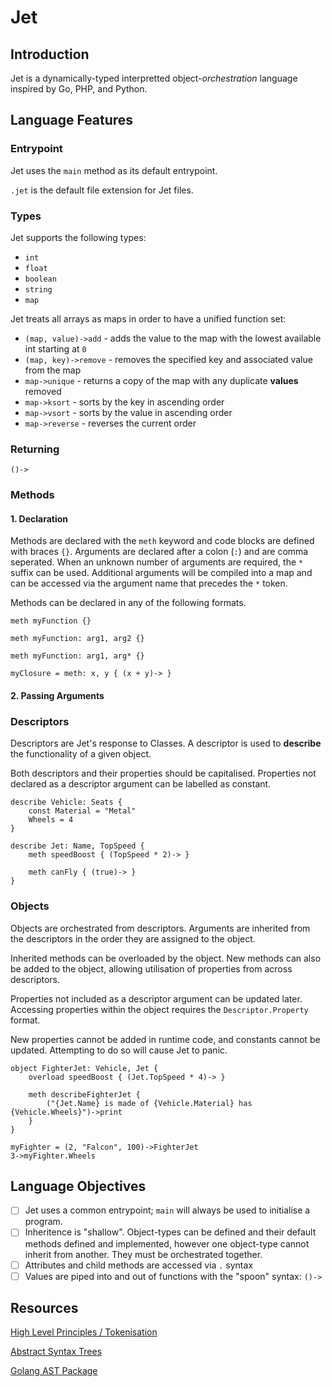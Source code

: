 # Jet

## Introduction

Jet is a dynamically-typed interpretted object-_orchestration_ language inspired by Go, PHP, and Python.

## Language Features

### Entrypoint

Jet uses the `main` method as its default entrypoint.

`.jet` is the default file extension for Jet files.

### Types

Jet supports the following types:

* `int`
* `float`
* `boolean`
* `string`
* `map`

Jet treats all arrays as maps in order to have a unified function set:

* `(map, value)->add` - adds the value to the map with the lowest available int starting at `0`
* `(map, key)->remove` - removes the specified key and associated value from the map
* `map->unique` - returns a copy of the map with any duplicate **values** removed
* `map->ksort` - sorts by the key in ascending order
* `map->vsort` - sorts by the value in ascending order
* `map->reverse` - reverses the current order

### Returning

`()->`

### Methods

#### 1. Declaration

Methods are declared with the `meth` keyword and code blocks are defined with braces `{}`. Arguments are declared after a colon (`:`) and are comma seperated. When an unknown number of arguments are required, the `*` suffix can be used. Additional arguments will be compiled into a map and can be accessed via the argument name that precedes the `*` token. 

Methods can be declared in any of the following formats.

```
meth myFunction {}

meth myFunction: arg1, arg2 {}

meth myFunction: arg1, arg* {}

myClosure = meth: x, y { (x + y)-> }
```

#### 2. Passing Arguments

### Descriptors

Descriptors are Jet's response to Classes. A descriptor is used to **describe** the functionality of a given object.

Both descriptors and their properties should be capitalised. Properties not declared as a descriptor argument can be labelled as constant.

```
describe Vehicle: Seats {
    const Material = "Metal"
    Wheels = 4
}

describe Jet: Name, TopSpeed {
    meth speedBoost { (TopSpeed * 2)-> }

    meth canFly { (true)-> }
}
```

### Objects

Objects are orchestrated from descriptors. Arguments are inherited from the descriptors in the order they are assigned to the object.

Inherited methods can be overloaded by the object. New methods can also be added to the object, allowing utilisation of properties from across descriptors.

Properties not included as a descriptor argument can be updated later. Accessing properties within the object requires the `Descriptor.Property` format.

New properties cannot be added in runtime code, and constants cannot be updated. Attempting to do so will cause Jet to panic.

```
object FighterJet: Vehicle, Jet {
    overload speedBoost { (Jet.TopSpeed * 4)-> }
    
    meth describeFighterJet {
        ("{Jet.Name} is made of {Vehicle.Material} has {Vehicle.Wheels}")->print
    }
}

myFighter = (2, "Falcon", 100)->FighterJet
3->myFighter.Wheels
```

## Language Objectives

* [ ] Jet uses a common entrypoint; `main` will always be used to initialise a program.
* [ ] Inheritence is "shallow". Object-types can be defined and their default methods defined and implemented, however one object-type cannot inherit from another. They must be orchestrated together.
* [ ] Attributes and child methods are accessed via `.` syntax
* [ ] Values are piped into and out of functions with the "spoon" syntax: `()->`

## Resources

[High Level Principles / Tokenisation](https://www.freecodecamp.org/news/the-programming-language-pipeline-91d3f449c919/)

[Abstract Syntax Trees](https://www.twilio.com/blog/abstract-syntax-trees)

[Golang AST Package](https://tech.ingrid.com/introduction-ast-golang/)